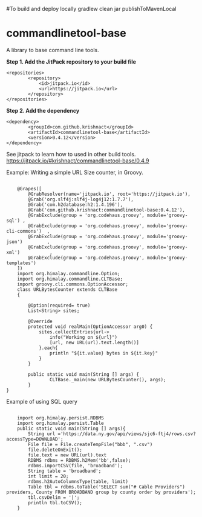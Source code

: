 #To build and deploy locally
gradlew clean jar publishToMavenLocal

# commandlinetool-base
A library to base command line tools.

**Step 1. Add the JitPack repository to your build file**
```
<repositories>
		<repository>
		    <id>jitpack.io</id>
		    <url>https://jitpack.io</url>
		</repository>
</repositories>
```

**Step 2. Add the dependency**
```
<dependency>
	    <groupId>com.github.krishnact</groupId>
	    <artifactId>commandlinetool-base</artifactId>
	    <version>0.4.12</version>
</dependency>
```
See jitpack to learn how to used in other build tools.
https://jitpack.io/#krishnact/commandlinetool-base/0.4.9

Example: Writing a simple URL Size counter, in Groovy.
```

    @Grapes([
        @GrabResolver(name='jitpack.io', root='https://jitpack.io'),
        @Grab('org.slf4j:slf4j-log4j12:1.7.7'),
        @Grab('com.h2database:h2:1.4.196'),
        @Grab('com.github.krishnact:commandlinetool-base:0.4.12'),
        @GrabExclude(group = 'org.codehaus.groovy', module='groovy-sql') ,
        @GrabExclude(group = 'org.codehaus.groovy', module='groovy-cli-commons')  ,
        @GrabExclude(group = 'org.codehaus.groovy', module='groovy-json')         ,
        @GrabExclude(group = 'org.codehaus.groovy', module='groovy-xml')           ,
        @GrabExclude(group = 'org.codehaus.groovy', module='groovy-templates')
    ])
    import org.himalay.commandline.Option;
    import org.himalay.commandline.CLTBase;
    import groovy.cli.commons.OptionAccessor;
    class URLBytesCounter extends CLTBase
    {
    
        @Option(required= true)
        List<String> sites;
        
        @Override
        protected void realMain(OptionAccessor arg0) {
            sites.collectEntries{url->
                info("Working on ${url}")
                [url, new URL(url).text.length()]
            }.each{
                println "${it.value} bytes in ${it.key}"
            }
        }
        
        public static void main(String [] args) {
                CLTBase._main(new URLBytesCounter(), args);
        }
}
```

Example of using SQL query
```

    import org.himalay.persist.RDBMS
    import org.himalay.persist.Table
    public static void main(String [] args){
        String url ='https://data.ny.gov/api/views/sjc6-ftj4/rows.csv?accessType=DOWNLOAD';
        File file = File.createTempFile("bbb", ".csv")
        file.deleteOnExit();
        file.text = new URL(url).text
        RDBMS rdbms = RDBMS.h2Mem('bb',false);
        rdbms.importCSV(file, 'broadband');
        String table = 'broadband';
        int limit = 20;
        rdbms.h2AutoColumnsType(table, limit)
        Table tbl = rdbms.toTable('SELECT sum("# Cable Providers") providers, County FROM BROADBAND group by county order by providers');
        tbl.csvDelim = '|';
        println tbl.toCSV();
    }   
```
